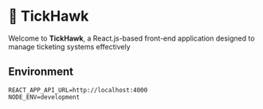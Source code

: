 # 🦅 TickHawk

Welcome to **TickHawk**, a React.js-based front-end application designed to manage ticketing systems effectively

## Environment

```
REACT_APP_API_URL=http://localhost:4000
NODE_ENV=development
```